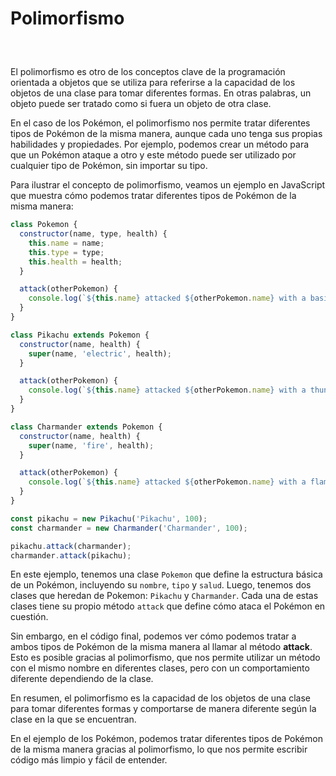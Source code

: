 # Polimorfismo

<center style='margin:30px'>
<img :src="$withBase('/img/pika-charmander.jpg')" width='350' />
</center>

El polimorfismo es otro de los conceptos clave de la programación orientada a objetos que se utiliza para referirse a la capacidad de los objetos de una clase para tomar diferentes formas. En otras palabras, un objeto puede ser tratado como si fuera un objeto de otra clase.

En el caso de los Pokémon, el polimorfismo nos permite tratar diferentes tipos de Pokémon de la misma manera, aunque cada uno tenga sus propias habilidades y propiedades. Por ejemplo, podemos crear un método para que un Pokémon ataque a otro y este método puede ser utilizado por cualquier tipo de Pokémon, sin importar su tipo.

Para ilustrar el concepto de polimorfismo, veamos un ejemplo en JavaScript que muestra cómo podemos tratar diferentes tipos de Pokémon de la misma manera:

~~~js
class Pokemon {
  constructor(name, type, health) {
    this.name = name;
    this.type = type;
    this.health = health;
  }

  attack(otherPokemon) {
    console.log(`${this.name} attacked ${otherPokemon.name} with a basic attack!`);
  }
}

class Pikachu extends Pokemon {
  constructor(name, health) {
    super(name, 'electric', health);
  }

  attack(otherPokemon) {
    console.log(`${this.name} attacked ${otherPokemon.name} with a thunderbolt!`);
  }
}

class Charmander extends Pokemon {
  constructor(name, health) {
    super(name, 'fire', health);
  }

  attack(otherPokemon) {
    console.log(`${this.name} attacked ${otherPokemon.name} with a flame thrower!`);
  }
}

const pikachu = new Pikachu('Pikachu', 100);
const charmander = new Charmander('Charmander', 100);

pikachu.attack(charmander);
charmander.attack(pikachu);

~~~

En este ejemplo, tenemos una clase `Pokemon` que define la estructura básica de un Pokémon, incluyendo su `nombre`, `tipo` y `salud`. Luego, tenemos dos clases que heredan de Pokemon: `Pikachu` y `Charmander`. Cada una de estas clases tiene su propio método `attack` que define cómo ataca el Pokémon en cuestión.

Sin embargo, en el código final, podemos ver cómo podemos tratar a ambos tipos de Pokémon de la misma manera al llamar al método **attack**. Esto es posible gracias al polimorfismo, que nos permite utilizar un método con el mismo nombre en diferentes clases, pero con un comportamiento diferente dependiendo de la clase.

En resumen, el polimorfismo es la capacidad de los objetos de una clase para tomar diferentes formas y comportarse de manera diferente según la clase en la que se encuentran.

En el ejemplo de los Pokémon, podemos tratar diferentes tipos de Pokémon de la misma manera gracias al polimorfismo, lo que nos permite escribir código más limpio y fácil de entender.